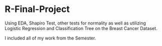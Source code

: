 # R-Final-Project
Using EDA, Shapiro Test, other tests for normality as well as utilizing Logistic Regression and Classification Tree on the Breast Cancer Dataset.

I included all of my work from the Semester.
